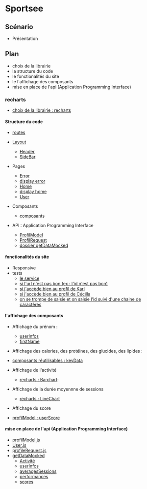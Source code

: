 # Sportsee

## Scénario

- Présentation

## Plan

- choix de la librairie
- la structure du code
- le fonctionalités du site
- le l'affichage des composants
- mise en place de l'api (Application Programming Interface)

### recharts

- [choix de la librairie : recharts](https://recharts.org/en-US/api/BarChart)

#### Structure du code

- [routes](./frontend/src/App.js)

- [Layout](./frontend/src/components/Layout/Layout.js)

  - [Header](./frontend/src/components/Header.js)
  - [SideBar](./frontend/src/components/SideBar.js)

- Pages

  - [Error](./frontend/src/pages/Error.js)
  - [display error](http://localhost:3001/error)
  - [Home](./frontend/src/pages/Home.js)
  - [display home](http://localhost:3001/)
  - [User](./frontend/src/pages/User.js)

- Composants

  - [composants](./frontend/src/components/)

- API : Application Programming Interface
  - [ProfilModel](./frontend/src/utils/ProfilModel.js)
  - [ProfilRequest](./frontend/src/utils/profileRequest.js)
  - [dossier getDataMocked](./frontend/src/utils/getDataMocked/)

#### fonctionalités du site

- Responsive
- tests
  - [le service](./frontend/src/utils/profileRequest.js)
  - [si l'url n'est pas bon (ex : l'id n'est pas bon)](http://localhost:3001/user/13)
  - [si j'accède bien au profil de Karl](http://localhost:3001/user/12)
  - [si j'accède bien au profil de Cécilla](http://localhost:3001/user/18)
  - [on se trompe de saisie et on saisie l'id suivi d'une chaine de caractères](http://localhost:3001/user/12ngkelrqng)

#### l'affichage des composants

- Affichage du prénom :

  - [userInfos](./frontend/src/components/UserInfos.js)
  - [firstName](./frontend/src/mock/dataMocked.js)

- Affichage des calories, des protéines, des glucides, des lipides :
- [composants réutilisables : keyData](./frontend/src/components/KeyData.js)

- Affichage de l'activité

  - [recharts : Barchart](./frontend/src/components/BarChart.js):

- Affichage de la durée moyennne de sessions

  - [recharts : LineChart](./frontend/src/components/AverageSessions.js)

- Affichage du score
- [profilModel : userScore](./frontend/src/utils/ProfilModel.js)

#### mise en place de l'api (Application Programming Interface)

- [profilModel.js](./frontend/src/utils/ProfilModel.js)
- [User.js](./frontend/src/pages/User.js)
- [profileRequest.js](./frontend/src/utils/profileRequest.js)
- [getDataMocked](./frontend/src/utils/getDataMocked/)
  - [Activité](./frontend/src/utils/getDataMocked/getActivityMocked.js)
  - [userInfos](./frontend/src/utils/getDataMocked/getInfosMocked.js)
  - [averagesSessions](./frontend/src/utils/getDataMocked/getAverageSessionsMocked.js)
  - [performances](./frontend/src/utils/getDataMocked/getPerformanceMocked.js)
  - [scores](./frontend/src/utils/ProfilModel.js)
